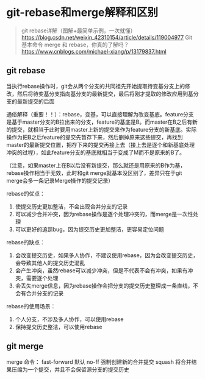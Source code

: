 # git-rebase和merge解释和区别
>
> git rebase详解（图解+最简单示例，一次就懂）
> <https://blog.csdn.net/weixin_42310154/article/details/119004977>
> Git 基本命令 merge 和 rebase，你真的了解吗？
> <https://www.cnblogs.com/michael-xiang/p/13179837.html>

## git rebase

当执行rebase操作时，git会从两个分支的共同祖先开始提取待变基分支上的修改，然后将待变基分支指向基分支的最新提交，最后将刚才提取的修改应用到基分支的最新提交的后面

通俗解释（重要！！）：rebase，变基，可以直接理解为改变基底。feature分支是基于master分支的B拉出来的分支，feature的基底是B。而master在B之后有新的提交，就相当于此时要用master上新的提交来作为feature分支的新基底。实际操作为把B之后feature的提交先暂存下来，然后删掉原来这些提交，再找到master的最新提交位置，把存下来的提交再接上去（接上去是逐个和新基底处理冲突的过程），如此feature分支的基底就相当于变成了M而不是原来的B了。

（注意，如果master上在B以后没有新提交，那么就还是用原来的B作为基，rebase操作相当于无效，此时和git merge就基本没区别了，差异只在于git merge会多一条记录Merge操作的提交记录）

rebase的优点：

1. 使提交历史更加整洁，不会出现合并分支的记录
2. 可以减少合并冲突，因为rebase操作是逐个处理冲突的，而merge是一次性处理
3. 可以更好的追踪bug，因为提交历史更加整洁，更容易定位问题

rebase的缺点：

1. 会改变提交历史，如果多人协作，不建议使用rebase，因为会改变提交历史，会导致其他人的提交历史混乱
2. 会产生冲突，虽然rebase可以减少冲突，但是不代表不会有冲突，如果有冲突，需要逐个处理
3. 会丢失merge信息，因为rebase操作会把分支的提交历史整理成一条直线，不会有合并分支的记录

rebase的使用场景：

1. 个人分支，不涉及多人协作，可以使用rebase
2. 保持提交历史整洁，可以使用rebase

## git merge

merge 命令：
fast-forward 默认
no-ff 强制创建新的合并提交
squash 将合并结果压缩为一个提交，并且不会保留源分支的提交历史
